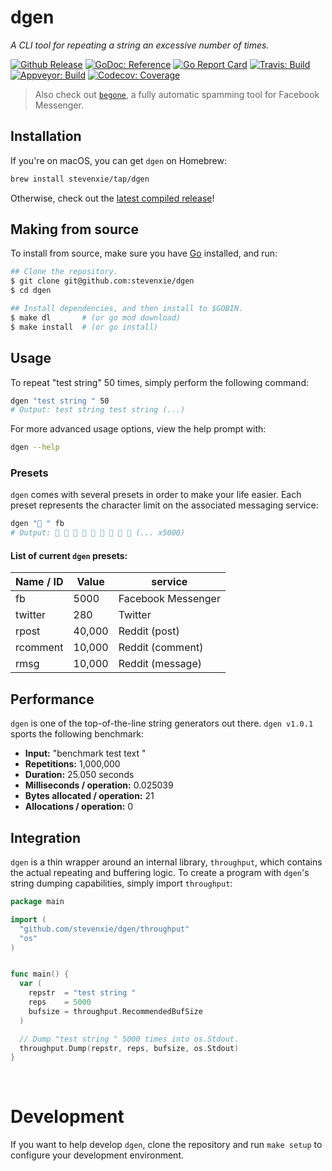 # dgen

_A CLI tool for repeating a string an excessive number of times._

[![Github Release][release-img]][release]
[![GoDoc: Reference][godoc-img]][godoc]
[![Go Report Card][grc-img]][grc]
[![Travis: Build][travis-img]][travis]
[![Appveyor: Build][appveyor-img]][appveyor]
[![Codecov: Coverage][codecov-img]][codecov]

> Also check out [`begone`](https://github.com/stevenxie/begone), a fully
> automatic spamming tool for Facebook Messenger.

## Installation

If you're on macOS, you can get `dgen` on Homebrew:

```bash
brew install stevenxie/tap/dgen
```

Otherwise, check out the
[latest compiled release](https://github.com/stevenxie/dgen/releases)!

## Making from source

To install from source, make sure you have [Go](https://golang.org) installed,
and run:

```bash
## Clone the repository.
$ git clone git@github.com:stevenxie/dgen
$ cd dgen

## Install dependencies, and then install to $GOBIN.
$ make dl       # (or go mod download)
$ make install  # (or go install)
```

## Usage

To repeat "test string" 50 times, simply perform the following command:

```bash
dgen "test string " 50
# Output: test string test string (...)
```

For more advanced usage options, view the help prompt with:

```bash
dgen --help
```

### Presets

`dgen` comes with several presets in order to make your life easier. Each preset
represents the character limit on the associated messaging service:

```bash
dgen "👀 " fb
# Output: 👀 👀 👀 👀 👀 👀 👀 👀 👀 (... x5000)
```

#### List of current `dgen` presets:

| Name / ID | Value  | service            |
| --------- | ------ | ------------------ |
| fb        | 5000   | Facebook Messenger |
| twitter   | 280    | Twitter            |
| rpost     | 40,000 | Reddit (post)      |
| rcomment  | 10,000 | Reddit (comment)   |
| rmsg      | 10,000 | Reddit (message)   |

## Performance

`dgen` is one of the top-of-the-line string generators out there. `dgen v1.0.1`
sports the following benchmark:

- **Input:** "benchmark test text "
- **Repetitions:** 1,000,000
- **Duration:** 25.050 seconds
- **Milliseconds / operation:** 0.025039
- **Bytes allocated / operation:** 21
- **Allocations / operation:** 0

## Integration

`dgen` is a thin wrapper around an internal library, `throughput`, which
contains the actual repeating and buffering logic. To create a program with
`dgen`'s string dumping capabilities, simply import `throughput`:

```go
package main

import (
  "github.com/stevenxie/dgen/throughput"
  "os"
)


func main() {
  var (
    repstr  = "test string "
    reps    = 5000
    bufsize = throughput.RecommendedBufSize
  )

  // Dump "test string " 5000 times into os.Stdout.
  throughput.Dump(repstr, reps, bufsize, os.Stdout)
}
```

<br />

# Development

If you want to help develop `dgen`, clone the repository and run `make setup`
to configure your development environment.

[release]: https://github.com/stevenxie/dgen/releases
[release-img]: https://img.shields.io/github/release/stevenxie/dgen.svg
[godoc]: https://godoc.org/github.com/stevenxie/dgen
[godoc-img]: https://godoc.org/github.com/stevenxie/dgen?status.svg
[travis]: https://travis-ci.org/stevenxie/dgen
[travis-img]: https://travis-ci.org/stevenxie/dgen.svg?branch=master
[codecov]: https://codecov.io/gh/stevenxie/dgen
[codecov-img]: https://codecov.io/gh/stevenxie/dgen/branch/master/graph/badge.svg
[appveyor]: https://ci.appveyor.com/project/StevenXie/dgen-p2xgh
[appveyor-img]: https://ci.appveyor.com/api/projects/status/wrry9krp1kkx4hsi/branch/master?svg=true
[grc]: https://goreportcard.com/report/github.com/stevenxie/dgen
[grc-img]: https://goreportcard.com/badge/github.com/stevenxie/dgen
